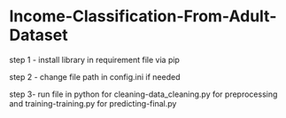 # Income-Classification-From-Adult-Dataset
step 1 - install library in requirement file via pip 
	

step 2 - change file path in config.ini if needed 

step 3- run file in python 
	for cleaning-data_cleaning.py
	for preprocessing and training-training.py
	for predicting-final.py
